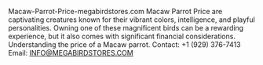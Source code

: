  Macaw-Parrot-Price-megabirdstores.com
Macaw Parrot Price are captivating creatures known for their vibrant colors, intelligence, and playful personalities. Owning one of these magnificent birds can be a rewarding experience, but it also comes with significant financial considerations. Understanding the price of a Macaw parrot. Contact: +1 (929) 376-7413 Email: INFO@MEGABIRDSTORES.COM
